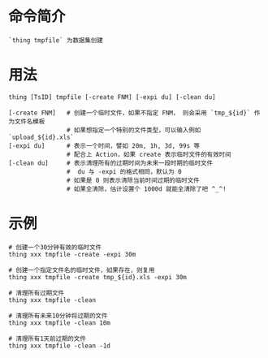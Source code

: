 # 命令简介 

    `thing tmpfile` 为数据集创建

# 用法

    thing [TsID] tmpfile [-create FNM] [-expi du] [-clean du]
    
    [-create FNM]   # 创建一个临时文件，如果不指定 FNM， 则会采用 `tmp_${id}` 作为文件名模板
                    # 如果想指定一个特别的文件类型，可以输入例如 `upload_${id}.xls`
    [-expi du]      # 表示一个时间，譬如 20m, 1h, 3d, 99s 等
                    # 配合上 Action，如果 create 表示临时文件的有效时间
    [-clean du]     # 表示清理所有的过期时间为未来一段时期的临时文件
                    #  du 与 -expi 的格式相同，默认为 0
                    # 如果是 0 则表示清除当前时间过期的临时文件
                    # 如果全清除，估计设置个 1000d 就能全清除了吧 ^_^!  

# 示例

    # 创建一个30分钟有效的临时文件
    thing xxx tmpfile -create -expi 30m
        
    # 创建一个指定文件名的临时文件，如果存在，则复用
    thing xxx tmpfile -create tmp_${id}.xls -expi 30m 
        
    # 清理所有过期文件
    thing xxx tmpfile -clean
    
    # 清理所有未来10分钟将过期的文件
    thing xxx tmpfile -clean 10m
    
    # 清理所有1天前过期的文件
    thing xxx tmpfile -clean -1d
